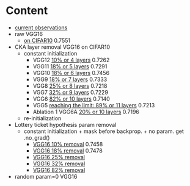 # Content
- [current observations](https://github.com/YHJYH/Machine_Learning/blob/main/projects/Master_Thesis/experiments/cur_ob.md#current-observations)
- raw VGG16
    - [on CIFAR10](https://github.com/YHJYH/Machine_Learning/blob/main/projects/Master_Thesis/experiments/raw_vgg16.md#raw-vgg16) 0.7551
- CKA layer removal VGG16 on CIFAR10
    - constant initialization
        - VGG12 [10% or 4 layers](https://github.com/YHJYH/Machine_Learning/blob/main/projects/Master_Thesis/experiments/removal_vgg12.md#remove-10-params-or-4-conv-layers) 0.7262
        - VGG11 [18% or 5 layers](https://github.com/YHJYH/Machine_Learning/blob/main/projects/Master_Thesis/experiments/removal_vgg11.md#remove-18-or-5-conv-layers-vgg11) 0.7291
        - VGG10 [18% or 6 layers](https://github.com/YHJYH/Machine_Learning/blob/main/projects/Master_Thesis/experiments/removal_vgg10.md#remove-18-params-or-6-layers-vgg10) 0.7456
        - VGG9 [18% or 7 layers](https://github.com/YHJYH/Machine_Learning/blob/main/projects/Master_Thesis/experiments/removal_vgg9.md#remove-18-params-or-7-layers-vgg9) 0.7333
        - VGG8 [25% or 8 layers](https://github.com/YHJYH/Machine_Learning/blob/main/projects/Master_Thesis/experiments/removal_vgg8.md#remove-25-or-8-layers-vgg8) 0.7218
        - VGG7 [32% or 9 layers](https://github.com/YHJYH/Machine_Learning/blob/main/projects/Master_Thesis/experiments/removal_vgg7.md#remove-32-or-9-layers-vgg7) 0.7229
        - VGG6 [82% or 10 layers](https://github.com/YHJYH/Machine_Learning/blob/main/projects/Master_Thesis/experiments/removal_vgg6.md#remove-82-or-10-layers-vgg6) 0.7140
        - VGG5 [reaching the limit: 89% or 11 layers](https://github.com/YHJYH/Machine_Learning/blob/main/projects/Master_Thesis/experiments/removal_vgg5.md#reaching-the-limit-remove-89-or-11-layers-vgg5) 0.7213
        - Ablation 1 VGG6A [20% or 10 layers](https://github.com/YHJYH/Machine_Learning/blob/main/projects/Master_Thesis/experiments/removal_ablation1_vgg6.md#ablation-1-remove-20-params-or-10-layers-but-conv-not-fc) 0.7196
    - re-initialization
- Lottery ticket hypothesis param removal
    - constant initialization + mask before backprop. + no param. get .no_grad()
        - [VGG16 10% removal](https://github.com/YHJYH/Machine_Learning/blob/main/projects/Master_Thesis/experiments/lth10.md#lth-remove-10-params-on-vgg16) 0.7458
        - [VGG16 18% removal](https://github.com/YHJYH/Machine_Learning/blob/main/projects/Master_Thesis/experiments/lth18.md#lth-remove-18-params-on-vgg16) 0.7478
        - [VGG16 25% removal](https://github.com/YHJYH/Machine_Learning/blob/main/projects/Master_Thesis/experiments/lth25.md#lth-remove-25-params-on-vgg16)
        - [VGG16 32% removal](https://github.com/YHJYH/Machine_Learning/blob/main/projects/Master_Thesis/experiments/lth32.md#lth-remove-32-params-on-vgg16)
        - [VGG16 82% removal](https://github.com/YHJYH/Machine_Learning/blob/main/projects/Master_Thesis/experiments/lth82.md#lth-remove-82-params-on-vgg16)
- random param=0 VGG16


